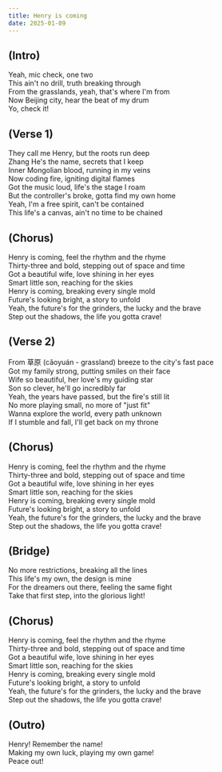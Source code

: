 ```yaml
---
title: Henry is coming
date: 2025-01-09
---
```

## **(Intro)**  
Yeah, mic check, one two  
This ain't no drill, truth breaking through  
From the grasslands, yeah, that's where I'm from  
Now Beijing city, hear the beat of my drum  
Yo, check it!

## **(Verse 1)**  
They call me Henry, but the roots run deep  
Zhang He's the name, secrets that I keep  
Inner Mongolian blood, running in my veins  
Now coding fire, igniting digital flames  
Got the music loud, life's the stage I roam  
But the controller's broke, gotta find my own home  
Yeah, I'm a free spirit, can't be contained  
This life's a canvas, ain't no time to be chained

## **(Chorus)**  
Henry is coming, feel the rhythm and the rhyme  
Thirty-three and bold, stepping out of space and time  
Got a beautiful wife, love shining in her eyes  
Smart little son, reaching for the skies  
Henry is coming, breaking every single mold  
Future's looking bright, a story to unfold  
Yeah, the future's for the grinders, the lucky and the brave  
Step out the shadows, the life you gotta crave!

## **(Verse 2)**  
From 草原 (cǎoyuán - grassland) breeze to the city's fast pace  
Got my family strong, putting smiles on their face  
Wife so beautiful, her love's my guiding star  
Son so clever, he'll go incredibly far  
Yeah, the years have passed, but the fire's still lit  
No more playing small, no more of "just fit"  
Wanna explore the world, every path unknown  
If I stumble and fall, I'll get back on my throne

## **(Chorus)**  
Henry is coming, feel the rhythm and the rhyme  
Thirty-three and bold, stepping out of space and time  
Got a beautiful wife, love shining in her eyes  
Smart little son, reaching for the skies  
Henry is coming, breaking every single mold  
Future's looking bright, a story to unfold  
Yeah, the future's for the grinders, the lucky and the brave  
Step out the shadows, the life you gotta crave!

## **(Bridge)**  
No more restrictions, breaking all the lines  
This life's my own, the design is mine  
For the dreamers out there, feeling the same fight  
Take that first step, into the glorious light!

## **(Chorus)**  
Henry is coming, feel the rhythm and the rhyme  
Thirty-three and bold, stepping out of space and time  
Got a beautiful wife, love shining in her eyes  
Smart little son, reaching for the skies  
Henry is coming, breaking every single mold  
Future's looking bright, a story to unfold  
Yeah, the future's for the grinders, the lucky and the brave  
Step out the shadows, the life you gotta crave!

## **(Outro)**  
Henry! Remember the name!  
Making my own luck, playing my own game!  
Peace out!